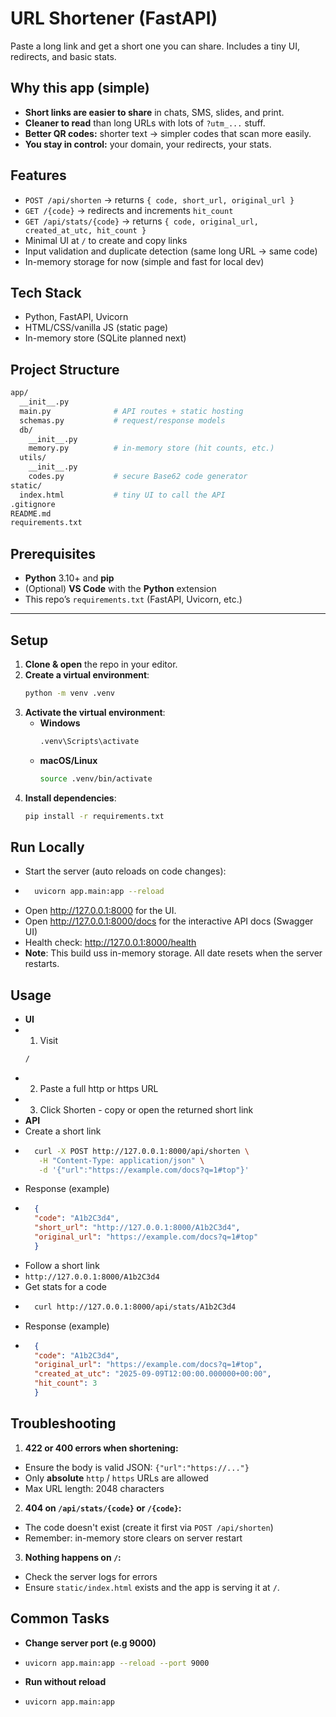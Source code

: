 # URL Shortener (FastAPI)

Paste a long link and get a short one you can share. Includes a tiny UI, redirects, and basic stats.

## Why this app (simple)

- **Short links are easier to share** in chats, SMS, slides, and print.
- **Cleaner to read** than long URLs with lots of `?utm_...` stuff.
- **Better QR codes:** shorter text → simpler codes that scan more easily.
- **You stay in control:** your domain, your redirects, your stats.

## Features
- `POST /api/shorten` → returns `{ code, short_url, original_url }`
- `GET /{code}` → redirects and increments `hit_count`
- `GET /api/stats/{code}` → returns `{ code, original_url, created_at_utc, hit_count }`
- Minimal UI at `/` to create and copy links
- Input validation and duplicate detection (same long URL → same code)
- In-memory storage for now (simple and fast for local dev)

## Tech Stack
- Python, FastAPI, Uvicorn
- HTML/CSS/vanilla JS (static page)
- In-memory store (SQLite planned next)

## Project Structure
```bash
app/
  __init__.py
  main.py              # API routes + static hosting
  schemas.py           # request/response models
  db/
    __init__.py
    memory.py          # in-memory store (hit counts, etc.)
  utils/
    __init__.py
    codes.py           # secure Base62 code generator
static/
  index.html           # tiny UI to call the API
.gitignore
README.md
requirements.txt
```

## Prerequisites
- **Python** 3.10+ and **pip**
- (Optional) **VS Code** with the **Python** extension
- This repo’s `requirements.txt` (FastAPI, Uvicorn, etc.)

---

## Setup
1) **Clone & open** the repo in your editor.  
2) **Create a virtual environment**:
   ```bash
   python -m venv .venv
   ```
3) **Activate the virtual environment**:
    - **Windows**
        ```bash
        .venv\Scripts\activate
        ```
    - **macOS/Linux**
        ```bash
        source .venv/bin/activate
        ```
4) **Install dependencies**:
    ```bash
    pip install -r requirements.txt
    ```

## Run Locally 
- Start the server (auto reloads on code changes): 
- ```bash
    uvicorn app.main:app --reload
    ```
- Open http://127.0.0.1:8000 for the UI.
- Open http://127.0.0.1:8000/docs for the interactive API docs (Swagger UI)
- Health check: http://127.0.0.1:8000/health
- **Note**: This build uss in-memory storage. All date resets when the server restarts.

## Usage
- **UI**
 - 1) Visit 
    ```bash
    /
    ```
- 2) Paste a full http or https URL
- 3) Click Shorten - copy or open the returned short link
- **API**
- Create a short link
- ```bash
    curl -X POST http://127.0.0.1:8000/api/shorten \
     -H "Content-Type: application/json" \
     -d '{"url":"https://example.com/docs?q=1#top"}'
  ```
- Response (example)
- ```json
    {
    "code": "A1b2C3d4",
    "short_url": "http://127.0.0.1:8000/A1b2C3d4",
    "original_url": "https://example.com/docs?q=1#top"
    }
  ```
- Follow a short link
- `http://127.0.0.1:8000/A1b2C3d4`
- Get stats for a code
- ```bash
    curl http://127.0.0.1:8000/api/stats/A1b2C3d4
  ```
- Response (example)
- ```json
    {
    "code": "A1b2C3d4",
    "original_url": "https://example.com/docs?q=1#top",
    "created_at_utc": "2025-09-09T12:00:00.000000+00:00",
    "hit_count": 3
    }
  ```
 
 ## Troubleshooting
 1) **422 or 400 errors when shortening:**
 - Ensure the body is valid JSON: `{"url":"https://..."}`
 - Only **absolute** `http` / `https` URLs are allowed
 - Max URL length: 2048 characters
 2) **404 on `/api/stats/{code}` or  `/{code}`:**
 - The code doesn't exist (create it first via `POST /api/shorten`)
 - Remember: in-memory store clears on server restart
 3) **Nothing happens on `/`:**
 - Check the server logs for errors
 - Ensure `static/index.html` exists and the app is serving it at `/`.

 ## Common Tasks
 - **Change server port (e.g 9000)**
 - ```bash
   uvicorn app.main:app --reload --port 9000
   ```
- **Run without reload**
- ```bash
  uvicorn app.main:app
  ```


